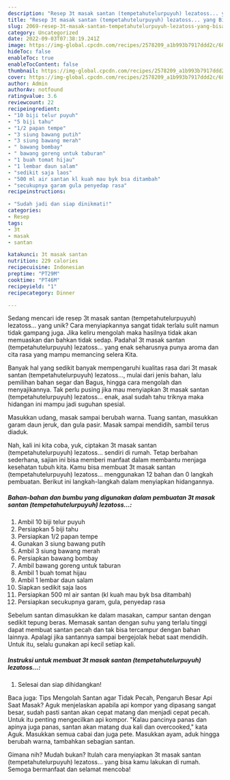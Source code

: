 ```yaml
---
description: "Resep 3t masak santan (tempetahutelurpuyuh) lezatoss... yang Bisa Manjain Lidah"
title: "Resep 3t masak santan (tempetahutelurpuyuh) lezatoss... yang Bisa Manjain Lidah"
slug: 2069-resep-3t-masak-santan-tempetahutelurpuyuh-lezatoss-yang-bisa-manjain-lidah
category: Uncategorized
date: 2022-09-03T07:38:19.241Z
image: https://img-global.cpcdn.com/recipes/2578209_a1b993b7917ddd2c/680x482cq70/3t-masak-santan-tempetahutelurpuyuh-lezatoss-foto-resep-utama.jpg
hideToc: false
enableToc: true
enableTocContent: false
thumbnail: https://img-global.cpcdn.com/recipes/2578209_a1b993b7917ddd2c/680x482cq70/3t-masak-santan-tempetahutelurpuyuh-lezatoss-foto-resep-utama.jpg
cover: https://img-global.cpcdn.com/recipes/2578209_a1b993b7917ddd2c/680x482cq70/3t-masak-santan-tempetahutelurpuyuh-lezatoss-foto-resep-utama.jpg
author: Admin
authorAv: notfound
ratingvalue: 3.6
reviewcount: 22
recipeingredient:
- "10 biji telur puyuh"
- "5 biji tahu"
- "1/2 papan tempe"
- "3 siung bawang putih"
- "3 siung bawang merah"
- " bawang bombay"
- " bawang goreng untuk taburan"
- "1 buah tomat hijau"
- "1 lembar daun salam"
- "sedikit saja laos"
- "500 ml air santan kl kuah mau byk bsa ditambah"
- "secukupnya garam gula penyedap rasa"
recipeinstructions:

- "Sudah jadi dan siap dinikmati!"
categories:
- Resep
tags:
- 3t
- masak
- santan

katakunci: 3t masak santan 
nutrition: 229 calories
recipecuisine: Indonesian
preptime: "PT29M"
cooktime: "PT46M"
recipeyield: "1"
recipecategory: Dinner

---
```





Sedang mencari ide resep 3t masak santan (tempetahutelurpuyuh) lezatoss... yang unik? Cara menyiapkannya sangat tidak terlalu sulit namun tidak gampang juga. Jika keliru mengolah maka hasilnya tidak akan memuaskan dan bahkan tidak sedap. Padahal 3t masak santan (tempetahutelurpuyuh) lezatoss... yang enak seharusnya punya aroma dan cita rasa yang mampu memancing selera Kita.





Banyak hal yang sedikit banyak mempengaruhi kualitas rasa dari 3t masak santan (tempetahutelurpuyuh) lezatoss..., mulai dari jenis bahan, lalu pemilihan bahan segar dan Bagus, hingga cara mengolah dan menyajikannya. Tak perlu pusing jika mau menyiapkan 3t masak santan (tempetahutelurpuyuh) lezatoss... enak,      asal sudah tahu triknya maka hidangan ini mampu jadi suguhan spesial.














Masukkan udang, masak sampai berubah warna. Tuang santan, masukkan garam daun jeruk, dan gula pasir. Masak sampai mendidih, sambil terus diaduk.






Nah, kali ini kita coba, yuk, ciptakan 3t masak santan (tempetahutelurpuyuh) lezatoss... sendiri di rumah. Tetap berbahan sederhana, sajian ini bisa memberi manfaat dalam membantu menjaga kesehatan tubuh kita. Kamu bisa membuat 3t masak santan (tempetahutelurpuyuh) lezatoss... menggunakan 12 bahan dan 0 langkah pembuatan. Berikut ini langkah-langkah dalam menyiapkan hidangannya.

<!--inarticleads1-->

##### Bahan-bahan dan bumbu yang digunakan dalam pembuatan 3t masak santan (tempetahutelurpuyuh) lezatoss...:

1. Ambil 10 biji telur puyuh
1. Persiapkan 5 biji tahu
1. Persiapkan 1/2 papan tempe
1. Gunakan 3 siung bawang putih
1. Ambil 3 siung bawang merah
1. Persiapkan  bawang bombay
1. Ambil  bawang goreng untuk taburan
1. Ambil 1 buah tomat hijau
1. Ambil 1 lembar daun salam
1. Siapkan sedikit saja laos
1. Persiapkan 500 ml air santan (kl kuah mau byk bsa ditambah)
1. Persiapkan secukupnya garam, gula, penyedap rasa


Sebelum santan dimasukkan ke dalam masakan, campur santan dengan sedikit tepung beras. Memasak santan dengan suhu yang terlalu tinggi dapat membuat santan pecah dan tak bisa tercampur dengan bahan lainnya. Apalagi jika santannya sampai bergejolak hebat saat mendidih. Untuk itu, selalu gunakan api kecil setiap kali. 

<!--inarticleads2-->

##### Instruksi untuk membuat 3t masak santan (tempetahutelurpuyuh) lezatoss...:


1. Selesai dan siap dihidangkan!

Baca juga: Tips Mengolah Santan agar Tidak Pecah, Pengaruh Besar Api Saat Masak? Aguk menjelaskan apabila api kompor yang dipasang sangat besar, sudah pasti santan akan cepat matang dan menjadi cepat pecah. Untuk itu penting mengecilkan api kompor. &#34;Kalau pancinya panas dan apinya juga panas, santan akan matang dua kali dan overcooked,&#34; kata Aguk. Masukkan semua cabai dan juga pete. Masukkan ayam, aduk hingga berubah warna, tambahkan sebagian santan. 

Gimana nih? Mudah bukan? Itulah cara menyiapkan 3t masak santan (tempetahutelurpuyuh) lezatoss... yang bisa kamu lakukan di rumah. Semoga bermanfaat dan selamat mencoba!
